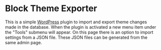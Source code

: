 # Block Theme Exporter

This is a simple [WordPress](https://wordpress.org/) plugin to import and export theme changes made in the database. When the plugin is activated a new menu item under the "Tools" submenu will appear. On this page there is an option to import settings from a JSON file. These JSON files can be generated from the same admin page.
